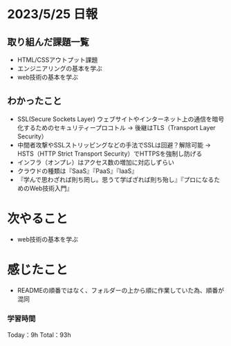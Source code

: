 # 2023/5/25 日報

## 取り組んだ課題一覧
- HTML/CSSアウトプット課題
- エンジニアリングの基本を学ぶ
- web技術の基本を学ぶ

## わかったこと
- SSL(Secure Sockets Layer) ウェブサイトやインターネット上の通信を暗号化するためのセキュリティープロコトル → 後継はTLS（Transport Layer Security）
- 中間者攻撃やSSLストリッピングなどの手法でSSLは回避？解除可能 → HSTS（HTTP Strict Transport Security）でHTTPSを強制し防げる
- インフラ（オンプレ）はアクセス数の増加に対応しずらい
- クラウドの種類は『SaaS』『PaaS』『IaaS』
- 『学んで思わざれば則ち罔し。思うて学ばざれば則ち殆し』『プロになるためのWeb技術入門』

# 次やること
- web技術の基本を学ぶ

# 感じたこと
- READMEの順番ではなく、フォルダーの上から順に作業していた為、順番が混同

### 学習時間
Today：9h Total：93h
